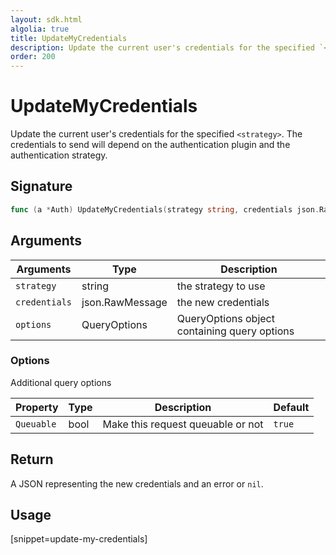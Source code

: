 ```yaml
---
layout: sdk.html
algolia: true
title: UpdateMyCredentials
description: Update the current user's credentials for the specified `<strategy>`.
order: 200
---
```


# UpdateMyCredentials

Update the current user's credentials for the specified `<strategy>`. The credentials to send will depend on the authentication plugin and the authentication strategy.

## Signature

```go
func (a *Auth) UpdateMyCredentials(strategy string, credentials json.RawMessage, options types.QueryOptions) (json.RawMessage, error)
```

## Arguments

| Arguments    | Type    | Description
|--------------|---------|-------------
| `strategy` | string | the strategy to use
| `credentials` | json.RawMessage | the new credentials
| `options`  | QueryOptions    | QueryOptions object containing query options


### **Options**

Additional query options

| Property     | Type    | Description                       | Default |
| ---------- | ------- | --------------------------------- | ------- |
| `Queuable` | bool | Make this request queuable or not | `true`  |


## Return

A JSON representing the new credentials and an error or `nil`.

## Usage

[snippet=update-my-credentials]
